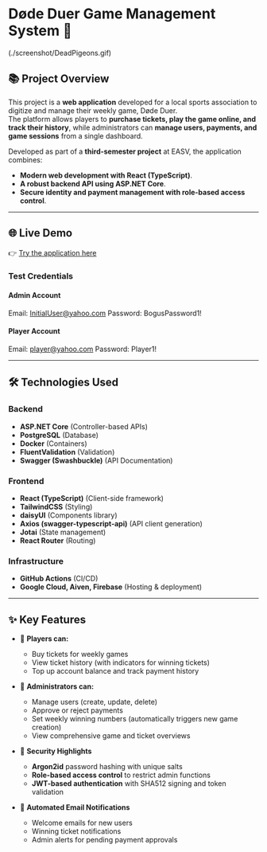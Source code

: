 # Døde Duer Game Management System 🎯

(./screenshot/DeadPigeons.gif)

## 📚 Project Overview
This project is a **web application** developed for a local sports association to digitize and manage their weekly game, Døde Duer.  
The platform allows players to **purchase tickets, play the game online, and track their history**, while administrators can **manage users, payments, and game sessions** from a single dashboard.

Developed as part of a **third-semester project** at EASV, the application combines:
- **Modern web development with React (TypeScript)**.
- **A robust backend API using ASP.NET Core**.
- **Secure identity and payment management with role-based access control**.

---

## 🌐 Live Demo
👉 [Try the application here](https://deadpigeon-acfe6.web.app/)

### Test Credentials
#### Admin Account
Email: InitialUser@yahoo.com Password: BogusPassword1!

#### Player Account
Email: player@yahoo.com Password: Player1!

---

## 🛠️ Technologies Used
### Backend
- **ASP.NET Core** (Controller-based APIs)
- **PostgreSQL** (Database)
- **Docker** (Containers)
- **FluentValidation** (Validation)
- **Swagger (Swashbuckle)** (API Documentation)

### Frontend
- **React (TypeScript)** (Client-side framework)
- **TailwindCSS** (Styling)
- **daisyUI** (Components library)
- **Axios (swagger-typescript-api)** (API client generation)
- **Jotai** (State management)
- **React Router** (Routing)

### Infrastructure
- **GitHub Actions** (CI/CD)
- **Google Cloud, Aiven, Firebase** (Hosting & deployment)

---

## ✨ Key Features
- 🔹 **Players can:**
    - Buy tickets for weekly games
    - View ticket history (with indicators for winning tickets)
    - Top up account balance and track payment history

- 🔹 **Administrators can:**
    - Manage users (create, update, delete)
    - Approve or reject payments
    - Set weekly winning numbers (automatically triggers new game creation)
    - View comprehensive game and ticket overviews

- 🔐 **Security Highlights**
    - **Argon2id** password hashing with unique salts
    - **Role-based access control** to restrict admin functions
    - **JWT-based authentication** with SHA512 signing and token validation

- 📧 **Automated Email Notifications**
    - Welcome emails for new users
    - Winning ticket notifications
    - Admin alerts for pending payment approvals
